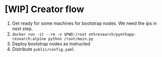 # [WIP] Creator flow

1. Get ready for some machines for bootstrap nodes. We need the ips in next step.
2. `docker run -it --rm -v $PWD:/root ethresearch/pyethapp-research:alpine python /root/main.py`
3. Deploy bootstrap nodes as instructed
4. Distribute `public/config.yaml`